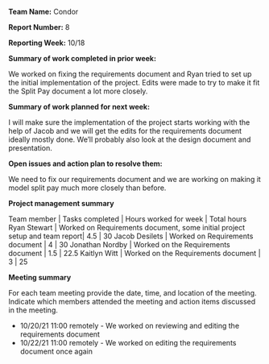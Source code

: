 **Team Name:** Condor

**Report Number:** 8

**Reporting Week:** 10/18

**Summary of work completed in prior week:**

We worked on fixing the requirements document and Ryan tried to set up the initial implementation of the project. Edits were made to try to make it fit the Split Pay document a lot more closely.

**Summary of work planned for next week:**

I will make sure the implementation of the project starts working with the help of Jacob and we will get the edits for the requirements document ideally mostly done. We’ll probably also look at the design document and presentation.

**Open issues and action plan to resolve them:**

We need to fix our requirements document and we are working on making it model split pay much more closely than before.

**Project management summary**

Team member | Tasks completed | Hours worked for week | Total hours
Ryan Stewart | Worked on Requirements document, some initial project setup and team report| 4.5 | 30
Jacob Desilets | Worked on Requirements document | 4 | 30 
Jonathan Nordby | Worked on the Requirements document | 1.5 | 22.5 
Kaitlyn Witt | Worked on the Requirements document | 3 | 25

**Meeting summary**

For each team meeting provide the date, time, and location of the meeting. Indicate which members attended the meeting and action items discussed in the meeting.

* 10/20/21 11:00 remotely - We worked on reviewing and editing the requirements document
* 10/22/21 11:00 remotely - We worked on editing the requirements document once again
